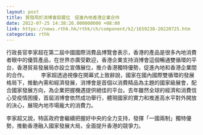 ```yaml
---
layout: post
title: 貿發局於消博會設展位　促進內地香港企業合作
date: 2022-07-25 14:38:26.000000000 +08:00
link: https://news.rthk.hk/rthk/ch/component/k2/1659238-20220725.htm
categories: rthk
---
```


行政長官李家超在第二屆中國國際消費品博覽會表示，香港的產品是很多內地消費者眼中的優質產品，在世界亦廣受歡迎，香港企業支持消博會這個暢通雙循環的平台，香港貿易發展局亦設立宣傳展位，推介香港獨特優勢，促進內地和香港企業間的合作。
　　 
李家超透過視像在開幕式上致辭說，國家在國內國際雙循環的發展格局下，推動內需和經濟發展，消博會是首個以消費精品為主題的國家級展會，配合國家發展方向，為企業把握機遇提供絕佳的平台。去年雖然全球的經濟和消費信心受疫情困擾，首屆消博會依然成功舉行，體現國家的實力和推進高水平對外開放的決心，展現內地市場龐大的消費力。

李家超又說，特區政府會繼續把握好中央的全力支持，發揮「一國兩制」獨特優勢，推動香港融入國家發展大局，全面提升香港的競爭力。
